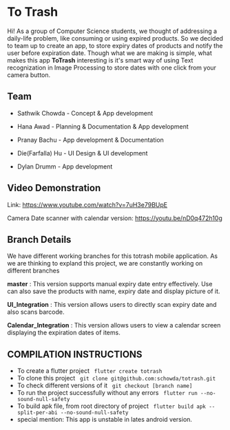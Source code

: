 
# To Trash

Hi! As a group of Computer Science students, we thought of addressing a daily-life problem, like consuming or using expired products. So we decided to team up to create an app, to store expiry dates of products and notify the user before expiration date. Though what we are making is simple, what makes this app **ToTrash** interesting is it's smart way of using Text recognization in Image Processing to store dates with one click from your camera button.  

## Team

- Sathwik Chowda - Concept & App development

- Hana Awad - Planning & Documentation & App development

- Pranay Bachu - App development & Documentation

- Die(Farfalla) Hu - UI Design & UI development

- Dylan Drumm - App development

## Video Demonstration 

Link: https://www.youtube.com/watch?v=7uH3e79BUpE

Camera Date scanner with calendar version: https://youtu.be/nD0q472h10g


## Branch Details 

We have different working branches for this totrash mobile application. As we are thinking to expland this project, we are constantly working on different branches

**master** : This version supports manual expiry date entry effectively. Use can also save the products with name, expiry date and display picture of it.

**UI_Integration** : This version allows users to directly scan expiry date and also scans barcode. 

**Calendar_Integration** : This version allows users to view a calendar screen displaying the expiration dates of items.

## COMPILATION INSTRUCTIONS 

- To create a flutter project 
``` flutter create totrash```
- To clone this project 
``` git clone git@github.com:schowda/totrash.git```
- To check different versions of it
``` git checkout [branch name]```
- To run the project successfully without any errors
``` flutter run --no-sound-null-safety```
- To build apk file, from root directory of project
``` flutter build apk --split-per-abi --no-sound-null-safety```
- special mention: This app is unstable in lates android version. 

